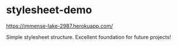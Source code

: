 # stylesheet-demo

https://immense-lake-2987.herokuapp.com/

Simple stylesheet structure. Excellent foundation for future projects!
